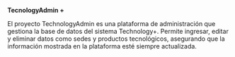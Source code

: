 **TecnologyAdmin +** 

El proyecto TechnologyAdmin es una plataforma de administración que gestiona la base de datos del sistema Technology+. Permite ingresar, editar y eliminar datos como sedes y productos tecnológicos, asegurando que la información mostrada en la plataforma esté siempre actualizada.
